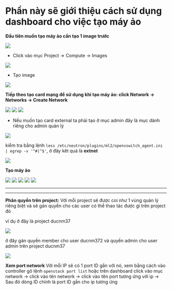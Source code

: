 # Phần này sẽ giới thiệu cách sử dụng dashboard cho việc tạo máy ảo


**Đầu tiên muốn tạo máy ảo cần tạo 1 image trước**

<img src="https://i.imgur.com/B47PNeI.png">

- Click vào mục Project -> Compute -> Images

<img src="https://i.imgur.com/uQ9rJHv.png">

- Tạo image

<img src="https://i.imgur.com/ZGjyFQg.png">

**Tiếp theo tạo card mạng để sử dụng khi tạo máy ảo: click Network -> Networks -> Create Network**

<img src="https://i.imgur.com/toZ80vn.png">

<img src="https://i.imgur.com/z6yzrYr.png">

<img src="https://i.imgur.com/s1jPfUG.png">

- Nếu muốn tạo card external ta phải tạo ở mục admin đây là mục dành riêng cho admin quản lý

<img src="https://i.imgur.com/qdkLss9.png">

kiểm tra bằng lệnh `less /etc/neutron/plugins/ml2/openvswitch_agent.ini | egrep -v '^#|^$'`, ở đây kêt quả là **extnet** 

<img src="https://i.imgur.com/nCooNoZ.png">

**Tạo máy ảo**



<img src="https://i.imgur.com/t0oLLYT.png">



<img src="https://i.imgur.com/TfWgzLU.png">



<img src="https://i.imgur.com/83WCdvm.png">



<img src="https://i.imgur.com/iofH3Fq.png">



<img src="https://i.imgur.com/s7CffN1.png">

-------
-------

**Phân quyền trên project:** Với mỗi project sẽ được coi như 1 vùng quản lý riêng biệt và sẽ gán quyền cho các user có thể thao tác được gì trên project đó

ví dụ ở đây là project ducnm37

<img src="https://i.imgur.com/x9flMfW.png">

ở đây gán quyền member cho user ducnm372 và quyền admin cho user admin trên project ducnm37

<img src="https://i.imgur.com/zd3WJhE.png">

**Xem port network** Với mỗi IP sẽ có 1 port ID gắn với nó, xem bằng cách vào controller gõ lệnh `openstack port list` hoặc trên dashboard click vào mục network -> click vào tên network -> click vào tên port tương ứng với ip -> Sau đó dòng ID chính là port ID gắn cho ip tương ứng


